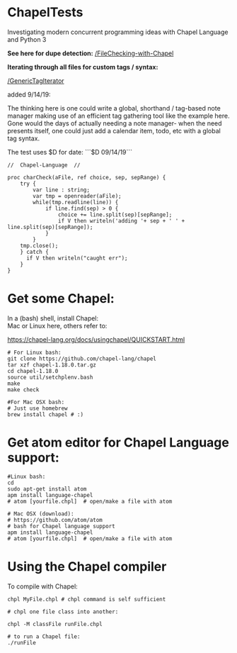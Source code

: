 # ChapelTests

Investigating modern concurrent programming ideas with Chapel Language and Python 3

**See here for dupe detection:**
[/FileChecking-with-Chapel](https://github.com/Jesssullivan/ChapelTests/tree/master/FileChecking-with-Chapel)


**Iterating through all files for custom tags / syntax:**

[/GenericTagIterator](https://github.com/Jesssullivan/ChapelTests/tree/master/GenericTagIterator)

added 9/14/19:

The thinking here is one could write a global, shorthand / tag-based note manager making use of an efficient tag gathering tool like the example here.  Gone would the days of actually needing a note manager- when the need presents itself, one could just add a calendar item, todo, etc with a global tag syntax.

The test uses $D for date: ```$D 09/14/19```

```
//  Chapel-Language  //

proc charCheck(aFile, ref choice, sep, sepRange) {
    try {
        var line : string;
        var tmp = openreader(aFile);
        while(tmp.readline(line)) {
            if line.find(sep) > 0 {
                choice += line.split(sep)[sepRange];
                if V then writeln('adding '+ sep + ' ' + line.split(sep)[sepRange]);
            }
        }
    tmp.close();
    } catch {
      if V then writeln("caught err");
    }
}
```

# Get some Chapel:

 In a (bash) shell, install Chapel:   
   Mac or Linux here, others refer to:

 https://chapel-lang.org/docs/usingchapel/QUICKSTART.html

```
# For Linux bash:
git clone https://github.com/chapel-lang/chapel
tar xzf chapel-1.18.0.tar.gz
cd chapel-1.18.0
source util/setchplenv.bash
make
make check

#For Mac OSX bash:
# Just use homebrew
brew install chapel # :)
```
# Get atom editor for Chapel Language support:
```
#Linux bash:
cd
sudo apt-get install atom
apm install language-chapel
# atom [yourfile.chpl]  # open/make a file with atom

# Mac OSX (download):
# https://github.com/atom/atom
# bash for Chapel language support
apm install language-chapel
# atom [yourfile.chpl]  # open/make a file with atom

```

# Using the Chapel compiler

To compile with Chapel:
```
chpl MyFile.chpl # chpl command is self sufficient

# chpl one file class into another:

chpl -M classFile runFile.chpl

# to run a Chapel file:
./runFile
```
